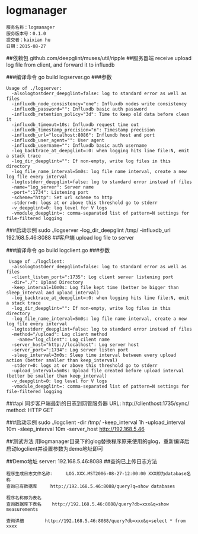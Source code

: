 # logmanager
```
服务名称：logmanager
服务版本号：0.1.0
提交者：kaixian hu
日期：2015-08-27
```

##依赖包
	github.com/deepglint/muses/util/ripple
##服务器端
	receive upload log file from client, and forward it to influxdb

###编译命令
	go build logserver.go
###参数
```
Usage of ./logserver:
  -alsologtostderr_deepglint=false: log to standard error as well as files
  -influxdb_node_consistency="one": Influxdb nodes write consistency
  -influxdb_password="": Influxdb basic auth password
  -influxdb_retention_policy="3d": Time to keep old data before clean it
  -influxdb_timeout=10s: Influxdb request time out 
  -influxdb_timestamp_precision="n": Timestamp precision
  -influxdb_url="localhost:8086": Influxdb host and port
  -influxdb_user_agent="": User agent
  -influxdb_username="": Influxdb basic auth username
  -log_backtrace_at_deepglint=:0: when logging hits line file:N, emit a stack trace
  -log_dir_deepglint="": If non-empty, write log files in this directory
  -log_file_name_interval=5m0s: log file name interval, create a new log file every interval
  -logtostderr_deepglint=false: log to standard error instead of files
  -name="log_server": Server name
  -port=":1734": Listening port
  -scheme="http": Set url scheme to http
  -stderr=0: logs at or above this threshold go to stderr
  -v_deepglint=0: log level for V logs
  -vmodule_deepglint=: comma-separated list of pattern=N settings for file-filtered logging
```
###启动示例
	sudo ./logserver -log_dir_deepglint /tmp/ -influxdb_url 192.168.5.46:8088
##客户端
	upload log file to server

###编译命令
	go build logclient.go
###参数
```
 Usage of ./logclient:
  -alsologtostderr_deepglint=false: log to standard error as well as files
  -client_listen_port=":1735": Log client server listening port
  -dir="./": Upload Directory
  -keep_interval=10m0s: Log file kept time (better be bigger than sleep_interval and upload_interval)
  -log_backtrace_at_deepglint=:0: when logging hits line file:N, emit a stack trace
  -log_dir_deepglint="": If non-empty, write log files in this directory
  -log_file_name_interval=5m0s: log file name interval, create a new log file every interval
  -logtostderr_deepglint=false: log to standard error instead of files
  -method="/upload": Log client method
    -name="log_client": Log cilent name
  -server_host="http://localhost": Log server host
  -server_port=":1734": Log server listen port
  -sleep_interval=3m0s: Sleep time interval between every upload action (better smaller than keep_interval)
  -stderr=0: logs at or above this threshold go to stderr
  -upload_interval=5m0s: Upload file created before upload interval (better be smaller than keep_interval)
  -v_deepglint=0: log level for V logs
  -vmodule_deepglint=: comma-separated list of pattern=N settings for file-filtered logging
```
###api
	同步客户端最新的日志到网管服务器
	URL: http://clienthost:1735/sync/
	method: HTTP GET
	
	
###启动示例
	sudo ./logclient -dir /tmp/ -keep_interval 1h -upload_interval 10m -sleep_interval 10m -server_host http://192.168.5.46
	
##测试方法
	用logmanager目录下的glog替换程序原来使用的glog，重新编译后启动logclient并设置参数为demo地址即可

##Demo地址
	server: 192.168.5.46:8088
##查询已上传日志方法
```
程序生成日志文件名称: 	LOG.XXX.MST2006-08-27-12:00:00 XXX即为database名称
查询已有数据库		http://192.168.5.46:8088/query?q=show databases

程序名称即为表名
查询数据库下表名	http://192.168.5.46:8088/query?db=xxx&q=show measurements

查询详细		http://192.168.5.46:8088/query?db=xxx&q=select * from xxxx
```
